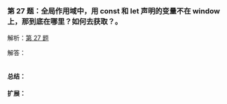 ### 第 27 题：全局作用域中，用 const 和 let 声明的变量不在 window 上，那到底在哪里？如何去获取？。

解析：[第 27 题](https://github.com/Advanced-Frontend/Daily-Interview-Question/issues/30)

解答：



```javascript

```

#### 总结：



#### 扩展：




